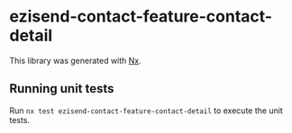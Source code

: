 # ezisend-contact-feature-contact-detail

This library was generated with [Nx](https://nx.dev).

## Running unit tests

Run `nx test ezisend-contact-feature-contact-detail` to execute the unit tests.
